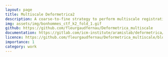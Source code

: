 ```yaml
---
layout: page
title: Multiscale Deformetrica2
description: A coarse-to-fine strategy to perform multiscale registration/atlas estimation
img: assets/img/bonhommes_ctf_k2_fold_1.gif
github: https://github.com/fleurgaudfernau/Deformetrica_multiscale
documentation: https://gitlab.com/icm-institute/aramislab/deformetrica/-/wikis/home
licence: https://github.com/fleurgaudfernau/Deformetrica_multiscale/blob/master/LICENSE.txt
importance: 1
category: work
---
```

